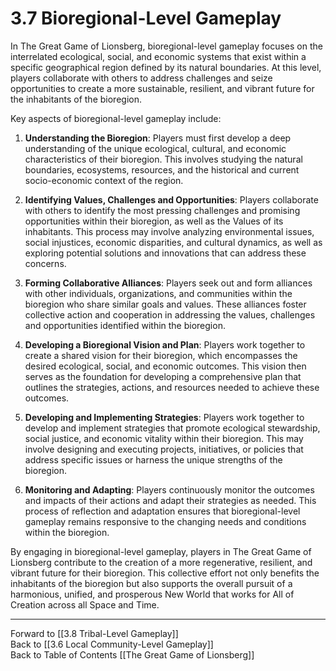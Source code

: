 # 3.7 Bioregional-Level Gameplay

In The Great Game of Lionsberg, bioregional-level gameplay focuses on the interrelated ecological, social, and economic systems that exist within a specific geographical region defined by its natural boundaries. At this level, players collaborate with others to address challenges and seize opportunities to create a more sustainable, resilient, and vibrant future for the inhabitants of the bioregion.

Key aspects of bioregional-level gameplay include:

1.  **Understanding the Bioregion**: Players must first develop a deep understanding of the unique ecological, cultural, and economic characteristics of their bioregion. This involves studying the natural boundaries, ecosystems, resources, and the historical and current socio-economic context of the region.
    
2.  **Identifying Values, Challenges and Opportunities**: Players collaborate with others to identify the most pressing challenges and promising opportunities within their bioregion, as well as the Values of its inhabitants. This process may involve analyzing environmental issues, social injustices, economic disparities, and cultural dynamics, as well as exploring potential solutions and innovations that can address these concerns.
    
3.  **Forming Collaborative Alliances**: Players seek out and form alliances with other individuals, organizations, and communities within the bioregion who share similar goals and values. These alliances foster collective action and cooperation in addressing the values, challenges and opportunities identified within the bioregion.
    
4.  **Developing a Bioregional Vision and Plan**: Players work together to create a shared vision for their bioregion, which encompasses the desired ecological, social, and economic outcomes. This vision then serves as the foundation for developing a comprehensive plan that outlines the strategies, actions, and resources needed to achieve these outcomes.
    
5.  **Developing and Implementing Strategies**: Players work together to develop and implement strategies that promote ecological stewardship, social justice, and economic vitality within their bioregion. This may involve designing and executing projects, initiatives, or policies that address specific issues or harness the unique strengths of the bioregion.
    
6.  **Monitoring and Adapting**: Players continuously monitor the outcomes and impacts of their actions and adapt their strategies as needed. This process of reflection and adaptation ensures that bioregional-level gameplay remains responsive to the changing needs and conditions within the bioregion.
    

By engaging in bioregional-level gameplay, players in The Great Game of Lionsberg contribute to the creation of a more regenerative, resilient, and vibrant future for their bioregion. This collective effort not only benefits the inhabitants of the bioregion but also supports the overall pursuit of a harmonious, unified, and prosperous New World that works for All of Creation across all Space and Time.

____

Forward to [[3.8 Tribal-Level Gameplay]]    
Back to [[3.6 Local Community-Level Gameplay]]  
Back to Table of Contents [[The Great Game of Lionsberg]]  